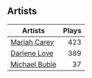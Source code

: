 ## Artists
Artists | Plays 
----- | -----: 
[Mariah Carey](/artists/mariah-carey-31885) | 423
[Darlene Love](/artists/darlene-love-118320) | 389
[Michael Bublé](/artists/michael-buble-58319) | 37

